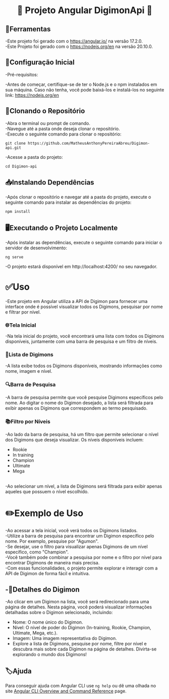<div align ="center">
<h1>👾
Projeto Angular DigimonApi 👾
</h1>
</div>

## 🦾Ferramentas
-Este projeto foi gerado com o https://angular.io/ na versão 17.2.0.
<br>
-Este Projeto foi gerado com o https://nodejs.org/en na versão 20.10.0.

## 🧩Configuração Inicial
-Pré-requisitos:
<br>

-Antes de começar, certifique-se de ter o Node.js e o npm instalados em sua máquina. Caso não tenha, você pode baixá-los e instalá-los no seguinte link: https://nodejs.org/en

## 📑Clonando o Repositório
-Abra o terminal ou prompt de comando.
<br>
-Navegue até a pasta onde deseja clonar o repositório.
<br>
-Execute o seguinte comando para clonar o repositório:

`git clone https://github.com/MatheusAnthonyPereiraAbreu/Digimon-api.git`

-Acesse a pasta do projeto:

`cd Digimon-api`

## 📥Instalando Dependências
-Após clonar o repositório e navegar até a pasta do projeto, execute o seguinte comando para instalar as dependências do projeto:

`npm install`
<br>

## 🖥Executando o Projeto Localmente

-Após instalar as dependências, execute o seguinte comando para iniciar o servidor de desenvolvimento:

`ng serve`

-O projeto estará disponível em http://localhost:4200/ no seu navegador.

# ✅Uso
-Este projeto em Angular utiliza a API de Digimon para fornecer uma interface onde é possível visualizar todos os Digimons, pesquisar por nome e filtrar por nível.
<br>
<h3>🌐Tela Inicial</h3>
-Na tela inicial do projeto, você encontrará uma lista com todos os Digimons disponíveis, juntamente com uma barra de pesquisa e um filtro de níveis.

<h3>📜Lista de Digimons</h3>
-A lista exibe todos os Digimons disponíveis, mostrando informações como nome, imagem e nível.

<h3>🔍Barra de Pesquisa</h3>
-A barra de pesquisa permite que você pesquise Digimons específicos pelo nome. Ao digitar o nome do Digimon desejado, a lista será filtrada para exibir apenas os Digimons que correspondem ao termo pesquisado.
<br>
<h3>📚Filtro por Níveis</h3>
-Ao lado da barra de pesquisa, há um filtro que permite selecionar o nível dos Digimons que deseja visualizar. Os níveis disponíveis incluem:

- Rookie
- In training
- Champion
- Ultimate
- Mega
<br>
-Ao selecionar um nível, a lista de Digimons será filtrada para exibir apenas aqueles que possuem o nível escolhido.

# ✏️Exemplo de Uso
-Ao acessar a tela inicial, você verá todos os Digimons listados.
<br>
-Utilize a barra de pesquisa para encontrar um Digimon específico pelo nome. Por exemplo, pesquise por "Agumon".
<br>
-Se desejar, use o filtro para visualizar apenas Digimons de um nível específico, como "Champion".
<br>
-Você também pode combinar a pesquisa por nome e o filtro por nível para encontrar Digimons de maneira mais precisa.
<br>
-Com essas funcionalidades, o projeto permite explorar e interagir com a API de Digimon de forma fácil e intuitiva.

## -📖Detalhes do Digimon
-Ao clicar em um Digimon na lista, você será redirecionado para uma página de detalhes. Nesta página, você poderá visualizar informações detalhadas sobre o Digimon selecionado, incluindo:
<br>
* Nome: O nome único do Digimon.
* Nível: O nível de poder do Digimon (In-training, Rookie, Champion, Ultimate, Mega, etc.).
* Imagem: Uma imagem representativa do Digimon.
* Explore a lista de Digimons, pesquise por nome, filtre por nível e descubra mais sobre cada Digimon na página de detalhes. Divirta-se explorando o mundo dos Digimons!

## 🏷Ajuda

Para conseguir ajuda com Angular CLI use `ng help` ou dê uma olhada no site [Angular CLI Overview and Command Reference](https://angular.io/cli) page.
